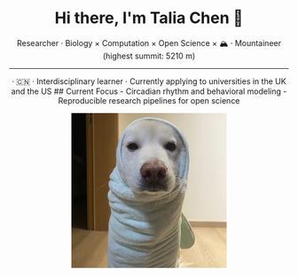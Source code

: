 <!-- Profile README for Talia Chen -->

<h1 align="center">Hi there, I'm <b>Talia Chen</b> 👋</h1>

<p align="center">
  Researcher · Biology × Computation × Open Science × 🏔️ · Mountaineer (highest summit: 5210 m)
</p>

---

<p align="center">· 🇨🇳 
  ·  Interdisciplinary learner 
  · Currently applying to universities in the UK and the US
## Current Focus
- Circadian rhythm and behavioral modeling  
- Reproducible research pipelines for open science  
</p>

<p align="center">
  <img src="https://github.com/chentalia317-alt/chentalia317-alt/blob/main/dog.jpg" width="280" alt="science animation">
</p>
